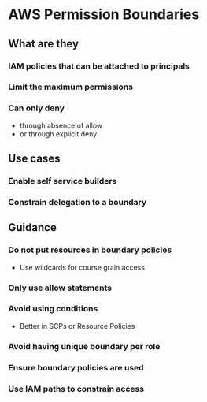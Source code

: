 # AWS Permission Boundaries
## What are they
### IAM policies that can be attached to principals
### Limit the maximum permissions
### Can only deny
- through absence of allow
- or through explicit deny
## Use cases
### Enable self service builders
### Constrain delegation to a boundary
## Guidance
### Do not put resources in boundary policies
- Use wildcards for course grain access
### Only use allow statements
### Avoid using conditions
- Better in SCPs or Resource Policies
### Avoid having unique boundary per role
### Ensure boundary policies are used
### Use IAM paths to constrain access